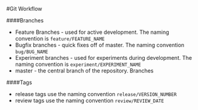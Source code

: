 #Git Workflow

####Branches
* Feature Branches - used for active development. The naming convention is ``feature/FEATURE_NAME``  
* Bugfix branches - quick fixes off of master. The naming convention ``bug/BUG_NAME``  
* Experiment branches - used for experiments during development. The naming convention is ``experiment/EXPERIMENT_NAME``  
* master - the central branch of the repository. Branches 

####Tags  
* release tags use the naming convention ``release/VERSION_NUMBER``  
* review tags use the naming convention ``review/REVIEW_DATE``
